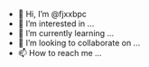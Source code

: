 - 👋 Hi, I’m @fjxxbpc
- 👀 I’m interested in ...
- 🌱 I’m currently learning ...
- 💞️ I’m looking to collaborate on ...
- 📫 How to reach me ...

<!---
fjxxbpc/fjxxbpc is a ✨ special ✨ repository because its `README.md` (this file) appears on your GitHub profile.
You can click the Preview link to take a look at your changes.
--->
